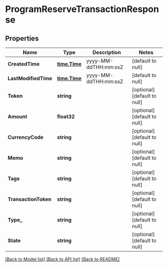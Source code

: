 # ProgramReserveTransactionResponse

## Properties
Name | Type | Description | Notes
------------ | ------------- | ------------- | -------------
**CreatedTime** | [**time.Time**](time.Time.md) | yyyy-MM-ddTHH:mm:ssZ | [default to null]
**LastModifiedTime** | [**time.Time**](time.Time.md) | yyyy-MM-ddTHH:mm:ssZ | [default to null]
**Token** | **string** |  | [optional] [default to null]
**Amount** | **float32** |  | [optional] [default to null]
**CurrencyCode** | **string** |  | [optional] [default to null]
**Memo** | **string** |  | [optional] [default to null]
**Tags** | **string** |  | [optional] [default to null]
**TransactionToken** | **string** |  | [optional] [default to null]
**Type_** | **string** |  | [optional] [default to null]
**State** | **string** |  | [optional] [default to null]

[[Back to Model list]](../README.md#documentation-for-models) [[Back to API list]](../README.md#documentation-for-api-endpoints) [[Back to README]](../README.md)


